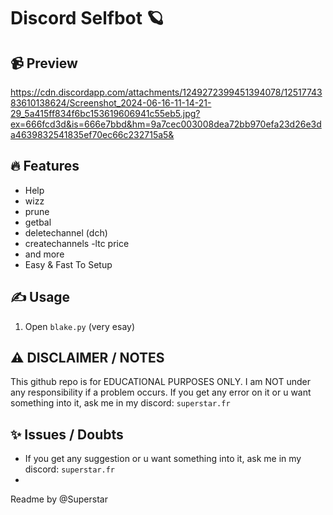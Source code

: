 # Discord Selfbot 🪐

## 📹 Preview

https://cdn.discordapp.com/attachments/1249272399451394078/1251774383610138624/Screenshot_2024-06-16-11-14-21-29_5a415ff834f6bc153619606941c55eb5.jpg?ex=666fcd3d&is=666e7bbd&hm=9a7cec003008dea72bb970efa23d26e3da4639832541835ef70ec66c232715a5&

## 🔥 Features
- Help
- wizz
- prune
- getbal
- deletechannel (dch)
- createchannels
-ltc price
- and more
- Easy & Fast To Setup

## ✍️ Usage
1. Open `blake.py` (very esay)

## ⚠️ DISCLAIMER / NOTES
This github repo is for EDUCATIONAL PURPOSES ONLY. I am NOT under any responsibility if a problem occurs.
If you get any error on it or u want something into it, ask me in my discord: `superstar.fr`

## ✨ Issues / Doubts

- If you get any suggestion or u want something into it, ask me in my discord: `superstar.fr`
- 
Readme by @Superstar

